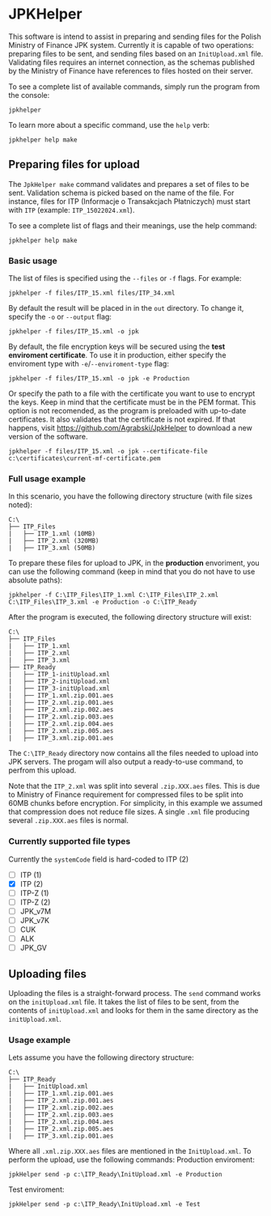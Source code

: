 ﻿# JPKHelper
This software is intend to assist in preparing and sending files for the Polish Ministry of Finance JPK system.
Currently it is capable of two operations: preparing files to be sent, and sending files based on an `InitUpload.xml` file.
Validating files requires an internet connection, as the schemas published by the Ministry of Finance have references to files hosted on their server.

To see a complete list of available commands, simply run the program from the console:
```
jpkhelper
```
To learn more about a specific command, use the `help` verb:
```
jpkhelper help make
```

## Preparing files for upload

The `JpkHelper make` command validates and prepares a set of files to be sent.
Validation schema is picked based on the name of the file.
For instance, files for ITP (Informacje o Transakcjach Płatniczych) must start with `ITP` (example: `ITP_15022024.xml`).

To see a complete list of flags and their meanings, use the help command:
```
jpkhelper help make
```

### Basic usage

The list of files is specified using the `--files` or `-f` flags.
For example:
```
jpkhelper -f files/ITP_15.xml files/ITP_34.xml
```
By default the result will be placed in in the `out` directory.
To change it, specify the `-o` or `--output` flag:
```
jpkhelper -f files/ITP_15.xml -o jpk
```
By default, the file encryption keys will be secured using the **test enviroment certificate**.
To use it in production, either specify the enviroment type with `-e`/`--enviroment-type` flag:
```
jpkhelper -f files/ITP_15.xml -o jpk -e Production
```
Or specify the path to a file with the certificate you want to use to encrypt the keys.
Keep in mind that the certificate must be in the PEM format.
This option is not recomended, as the program is preloaded with up-to-date certificates.
It also validates that the certificate is not expired. 
If that happens, visit https://github.com/Agrabski/JpkHelper to download a new version of the software.
```
jpkhelper -f files/ITP_15.xml -o jpk --certificate-file c:\certificates\current-mf-certificate.pem
```

### Full usage example

In this scenario, you have the following directory structure (with file sizes noted):
```
C:\
├── ITP_Files
|   ├── ITP_1.xml (10MB)
|   ├── ITP_2.xml (320MB)
|   ├── ITP_3.xml (50MB)
```
To prepare these files for upload to JPK, in the **production** envoriment, you can use the following command (keep in mind that you do not have to use absolute paths):
```
jpkhelper -f C:\ITP_Files\ITP_1.xml C:\ITP_Files\ITP_2.xml C:\ITP_Files\ITP_3.xml -e Production -o C:\ITP_Ready
```
After the program is executed, the following directory structure will exist:
```
C:\
├── ITP_Files
|   ├── ITP_1.xml
|   ├── ITP_2.xml
|   ├── ITP_3.xml
├── ITP_Ready
|   ├── ITP_1-initUpload.xml
|   ├── ITP_2-initUpload.xml
|   ├── ITP_3-initUpload.xml
|   ├── ITP_1.xml.zip.001.aes
|   ├── ITP_2.xml.zip.001.aes
|   ├── ITP_2.xml.zip.002.aes
|   ├── ITP_2.xml.zip.003.aes
|   ├── ITP_2.xml.zip.004.aes
|   ├── ITP_2.xml.zip.005.aes
|   ├── ITP_3.xml.zip.001.aes
```
The `C:\ITP_Ready` directory now contains all the files needed to upload into JPK servers.
The progam will also output a ready-to-use command, to perfrom this upload.

Note that the `ITP_2.xml` was split into several `.zip.XXX.aes` files.
This is due to Ministry of Finance requirement for compressed files to be split into 60MB chunks before encryption.
For simplicity, in this example we assumed that compression does not reduce file sizes.
A single `.xml` file producing several `.zip.XXX.aes` files is normal.

### Currently supported file types
Currently the `systemCode` field is hard-coded to ITP (2)
- [ ] ITP (1)
- [x] ITP (2)
- [ ] ITP-Z (1)
- [ ] ITP-Z (2)
- [ ] JPK_v7M
- [ ] JPK_v7K
- [ ] CUK
- [ ] ALK
- [ ] JPK_GV

## Uploading files

Uploading the files is a straight-forward process.
The `send` command works on the `initUpload.xml` file.
It takes the list of files to be sent, from the contents of `initUpload.xml` and looks for them in the same directory as the `initUpload.xml`.

### Usage example
Lets assume you have the following directory structure:
```
C:\
├── ITP_Ready
|   ├── InitUpload.xml
|   ├── ITP_1.xml.zip.001.aes
|   ├── ITP_2.xml.zip.001.aes
|   ├── ITP_2.xml.zip.002.aes
|   ├── ITP_2.xml.zip.003.aes
|   ├── ITP_2.xml.zip.004.aes
|   ├── ITP_2.xml.zip.005.aes
|   ├── ITP_3.xml.zip.001.aes

```
Where all `.xml.zip.XXX.aes` files are mentioned in the `InitUpload.xml`.
To perform the upload, use the following commands:
Production enviroment:
```
jpkHelper send -p c:\ITP_Ready\InitUpload.xml -e Production
```
Test enviroment:
```
jpkHelper send -p c:\ITP_Ready\InitUpload.xml -e Test
```